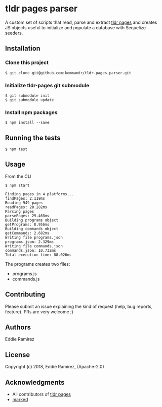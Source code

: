 # tldr pages parser

A custom set of scripts that read, parse and extract [tldr pages](https://github.com/tldr-pages/tldr) and creates JS objects useful to initialize and populate a database with Sequelize seeders.

## Installation
### Clone this project
```
$ git clone git@github.com:kommandr/tldr-pages-parser.git
```
### Initialize tldr-pages git submodule
```
$ git submodule init
$ git submodule update
```

### Install npm packages
`$ npm install --save`

## Running the tests
`$ npm test`

## Usage
From the CLI

```
$ npm start

Finding pages in 4 platforms...
findPages: 2.119ms
Reading 949 pages
readPages: 28.282ms
Parsing pages
parsePages: 29.468ms
Building programs object
getPrograms: 8.956ms
Building commands object
getCommands: 2.682ms
Writing file programs.json
programs.json: 2.329ms
Writing file commands.json
commands.json: 10.732ms
Total execution time: 88.026ms
```

The programs creates two files:
* programs.js
* commands.js

## Contributing
Please submit an issue explaining the kind of request (help, bug reports, feature). PRs are very welcome ;)

## Authors
Eddie Ramirez

## License
Copyright (c) 2018, Eddie Ramirez, (Apache-2.0)

## Acknowledgments
* All contributors of [tldr pages](https://tldr.sh/)
* [marked](https://www.npmjs.com/package/marked)
